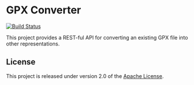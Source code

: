 # GPX Converter
[![Build Status](https://travis-ci.org/nebhale/gpx-converter.png?branch=master)](https://travis-ci.org/nebhale/gpx-converter)

This project provides a REST-ful API for converting an existing GPX file into other representations.

## License
This project is released under version 2.0 of the [Apache License][l].

[l]: http://www.apache.org/licenses/LICENSE-2.0
